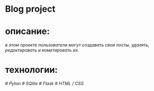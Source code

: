 # Blog project

# описание:
*в этом проекте пользователи могут создавать свои посты, удалять, редоктировать и кометировать их.*

# технологии:
*# Pyton*
*# SQlite*
*# Flask*
*# HTML / CSS*

 

